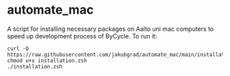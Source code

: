 # automate_mac
A script for installing necessary packages on Aalto uni mac computers to speed up development process of ByCycle. 
To run it:
```
curl -O https://raw.githubusercontent.com/jakubgrad/automate_mac/main/installation.zsh
chmod u+x installation.zsh
./installation.zsh
```
